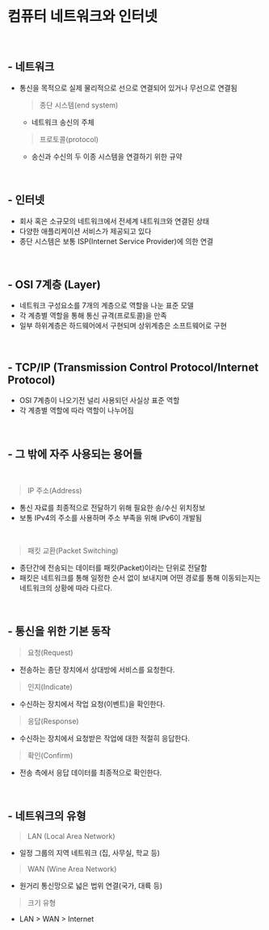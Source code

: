 # 컴퓨터 네트워크와 인터넷

<br />

## - 네트워크
- 통신을 목적으로 실제 물리적으로 선으로 연결되어 있거나 무선으로 연결됨  

  > 종단 시스템(end system)
  - 네트워크 송신의 주체
  > 프로토콜(protocol)
  - 송신과 수신의 두 이종 시스템을 연결하기 위한 규약

<br />

## - 인터넷
  - 회사 혹은 소규모의 네트워크에서 전세계 내트워크와 연결된 상태
  - 다양한 애플리케이션 서비스가 제공되고 있다
  - 종단 시스템은 보통 ISP(Internet Service Provider)에 의한 연결

<br />

## - OSI 7계층 (Layer)
  - 네트워크 구성요소를 7개의 계층으로 역할을 나눈 표준 모델
  - 각 계층별 역할을 통해 통신 규격(프로토콜)을 만족
  - 일부 하위계층은 하드웨어에서 구현되며 상위계층은 소프트웨어로 구현

<br />

## - TCP/IP (Transmission Control Protocol/Internet Protocol)
  - OSI 7계층이 나오기전 널리 사용되던 사실상 표준 역할
  - 각 계층별 역할에 따라 역할이 나누어짐

<br />

## - 그 밖에 자주 사용되는 용어들

<br />

  > IP 주소(Address)
  - 통신 자료를 최종적으로 전달하기 위해 필요한 송/수신 위치정보
  - 보통 IPv4의 주소를 사용하며 주소 부족을 위해 IPv6이 개발됨 

  <br />

  > 패킷 교환(Packet Switching)
  - 종단간에 전송되는 데이터를 패킷(Packet)이라는 단위로 전달함
  - 패킷은 네트워크를 통해 일정한 순서 없이 보내지며 어떤 경로를 통해 이동되는지는 네트워크의 상황에 따라 다르다.

<br />

## - 통신을 위한 기본 동작
  > 요청(Request)
  - 전송하는 종단 장치에서 상대방에 서비스를 요청한다.
  > 인지(Indicate)
  - 수신하는 장치에서 작업 요청(이벤트)을 확인한다.
  > 응답(Response)
  - 수신하는 장치에서 요청받은 작업에 대한 적절히 응답한다.
  > 확인(Confirm)
  - 전송 측에서 응답 데이터를 최종적으로 확인한다.

<br />

## - 네트워크의 유형
  > LAN (Local Area Network)
  - 일정 그룹의 지역 네트워크 (집, 사무실, 학교 등)
  > WAN (Wine Area Network)
  - 원거리 통신망으로 넓은 법위 연결(국가, 대륙 등)
  > 크기 유형
  - LAN > WAN > Internet

  